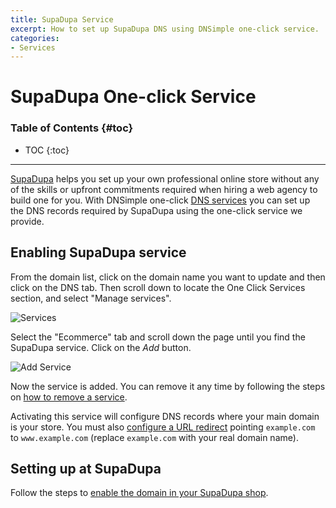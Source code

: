 ```yaml
---
title: SupaDupa Service
excerpt: How to set up SupaDupa DNS using DNSimple one-click service.
categories:
- Services
---
```


# SupaDupa One-click Service

### Table of Contents {#toc}

* TOC
{:toc}

---

[SupaDupa](http://supadupa.me) helps you set up your own professional online store without any of the skills or upfront commitments required when hiring a web agency to build one for you. With DNSimple one-click [DNS services](/categories/services/) you can set up the DNS records required by SupaDupa using the one-click service we provide.


## Enabling SupaDupa service

From the domain list, click on the domain name you want to update and then click on the DNS tab. Then scroll down to locate the One Click Services section, and select "Manage services".

![Services](/files/services-dns-page-add.png)

Select the "Ecommerce" tab and scroll down the page until you find the SupaDupa service. Click on the *Add* button.

![Add Service](/files/services-supadupa.png)

Now the service is added. You can remove it any time by following the steps on [how to remove a service](/articles/services/#removing-services).

Activating this service will configure DNS records where your main domain is your store. You must also [configure a URL redirect](/articles/redirector/) pointing `example.com` to `www.example.com` (replace `example.com` with your real domain name).


## Setting up at SupaDupa

Follow the steps to [enable the domain in your SupaDupa shop](https://support.supadupa.me/en/articles/29502-other-domain-registrar).
